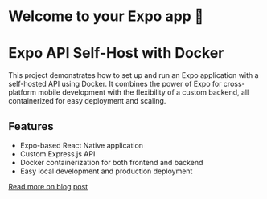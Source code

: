 # Welcome to your Expo app 👋

# Expo API Self-Host with Docker

This project demonstrates how to set up and run an Expo application with a self-hosted API using Docker. It combines the power of Expo for cross-platform mobile development with the flexibility of a custom backend, all containerized for easy deployment and scaling.

## Features

- Expo-based React Native application
- Custom Express.js API
- Docker containerization for both frontend and backend
- Easy local development and production deployment

[Read more on blog post](https://expost.dev/blog/expo-router-self-hosted-docker)
